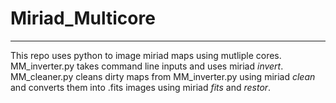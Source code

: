 # Miriad_Multicore
---------------------
This repo uses python to image miriad maps using mutliple cores. MM_inverter.py takes command line inputs and uses miriad *invert*. MM_cleaner.py cleans dirty maps from MM_inverter.py using miriad *clean* and converts them into .fits images using miriad *fits* and *restor*.
